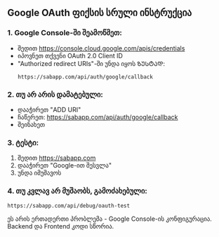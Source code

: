 ## Google OAuth ფიქსის სრული ინსტრუქცია

### 1. Google Console-ში შეამოწმეთ:

- შედით https://console.cloud.google.com/apis/credentials
- იპოვნეთ თქვენი OAuth 2.0 Client ID
- "Authorized redirect URIs"-ში უნდა იყოს ᲖᲣᲡᲢᲐᲓ:
  ```
  https://sabapp.com/api/auth/google/callback
  ```

### 2. თუ არ არის დამატებული:

- დააჭირეთ "ADD URI"
- ჩაწერეთ: https://sabapp.com/api/auth/google/callback
- შეინახეთ

### 3. ტესტი:

1. შედით https://sabapp.com
2. დააჭირეთ "Google-ით შესვლა"
3. უნდა იმუშავოს

### 4. თუ კვლავ არ მუშაობს, გამოძახებული:

```
https://sabapp.com/api/debug/oauth-test
```

ეს არის ერთადერთი პრობლემა - Google Console-ის კონფიგურაცია.
Backend და Frontend კოდი სწორია.
